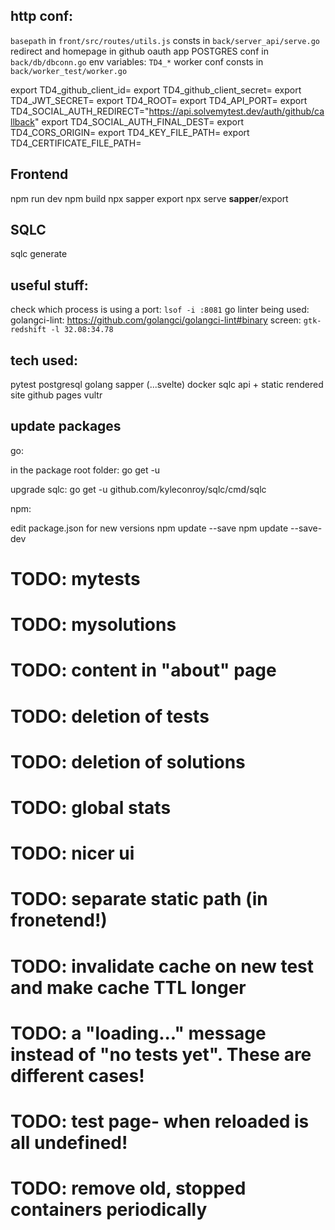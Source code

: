http conf:
-----------
`basepath` in `front/src/routes/utils.js`
consts in `back/server_api/serve.go`
redirect and homepage in github oauth app
POSTGRES conf in `back/db/dbconn.go`
env variables: `TD4_*`
worker conf consts in `back/worker_test/worker.go`

export TD4_github_client_id=
export TD4_github_client_secret=
export TD4_JWT_SECRET=
export TD4_ROOT=
export TD4_API_PORT=
export TD4_SOCIAL_AUTH_REDIRECT="https://api.solvemytest.dev/auth/github/callback"
export TD4_SOCIAL_AUTH_FINAL_DEST=
export TD4_CORS_ORIGIN=
export TD4_KEY_FILE_PATH=
export TD4_CERTIFICATE_FILE_PATH=


Frontend
-----------
npm run dev
npm build
npx sapper export
npx serve __sapper__/export

SQLC
------------
sqlc generate

useful stuff:
----------------
check which process is using a port: `lsof -i :8081`
go linter being used: golangci-lint: https://github.com/golangci/golangci-lint#binary
screen: `gtk-redshift -l 32.08:34.78`


tech used:
--------------
pytest
postgresql
golang
sapper (...svelte)
docker
sqlc
api + static rendered site
github pages
vultr


update packages
---------------------
go:

in the package root folder:
go get -u 

upgrade sqlc:
go get -u github.com/kyleconroy/sqlc/cmd/sqlc

npm:

edit package.json for new versions
npm update --save
npm update --save-dev


# TODO: mytests
# TODO: mysolutions
# TODO: content in "about" page
# TODO: deletion of tests
# TODO: deletion of solutions
# TODO: global stats
# TODO: nicer ui
# TODO: separate static path (in fronetend!)
# TODO: invalidate cache on new test and make cache TTL longer
# TODO: a "loading..." message instead of "no tests yet". These are different cases!
# TODO: test page- when reloaded is all undefined!
# TODO: remove old, stopped containers periodically



